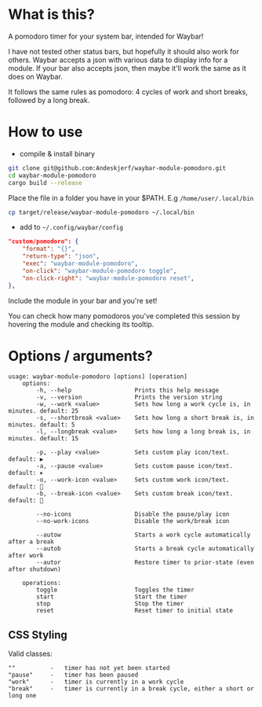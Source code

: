 # What is this?

A pomodoro timer for your system bar, intended for Waybar!

I have not tested other status bars, but hopefully it should also work for others. Waybar accepts a json with various data to display info for a module. If your bar also accepts json, then maybe it'll work the same as it does on Waybar.

It follows the same rules as pomodoro: 4 cycles of work and short breaks, followed by a long break.

# How to use

- compile & install binary

```bash
git clone git@github.com:Andeskjerf/waybar-module-pomodoro.git
cd waybar-module-pomodoro
cargo build --release
```

Place the file in a folder you have in your $PATH. E.g `/home/user/.local/bin`

```bash
cp target/release/waybar-module-pomodoro ~/.local/bin
```

- add to `~/.config/waybar/config`

```json
"custom/pomodoro": {
	"format": "{}",
	"return-type": "json",
	"exec": "waybar-module-pomodoro",
	"on-click": "waybar-module-pomodoro toggle",
	"on-click-right": "waybar-module-pomodoro reset",
},
```

Include the module in your bar and you're set!

You can check how many pomodoros you've completed this session by hovering the module and checking its tooltip.

# Options / arguments?

```
usage: waybar-module-pomodoro [options] [operation]
    options:
        -h, --help                  Prints this help message
        -v, --version               Prints the version string
        -w, --work <value>          Sets how long a work cycle is, in minutes. default: 25
        -s, --shortbreak <value>    Sets how long a short break is, in minutes. default: 5
        -l, --longbreak <value>     Sets how long a long break is, in minutes. default: 15

        -p, --play <value>          Sets custom play icon/text. default: ▶
        -a, --pause <value>         Sets custom pause icon/text. default: ⏸
        -o, --work-icon <value>     Sets custom work icon/text. default: 󰔟
        -b, --break-icon <value>    Sets custom break icon/text. default: 

        --no-icons                  Disable the pause/play icon
        --no-work-icons             Disable the work/break icon

        --autow                     Starts a work cycle automatically after a break
        --autob                     Starts a break cycle automatically after work
        --autor                     Restore timer to prior-state (even after shutdown)

    operations:
        toggle                      Toggles the timer
        start                       Start the timer
        stop                        Stop the timer
        reset                       Reset timer to initial state
```

## CSS Styling

Valid classes:

```
""          -   timer has not yet been started
"pause"     -   timer has been paused
"work"      -   timer is currently in a work cycle
"break"     -   timer is currently in a break cycle, either a short or long one
```
